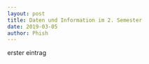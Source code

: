 ```yaml
--- 
layout: post
title: Daten und Information im 2. Semester
date: 2019-03-05
author: Phish
---
```


erster eintrag